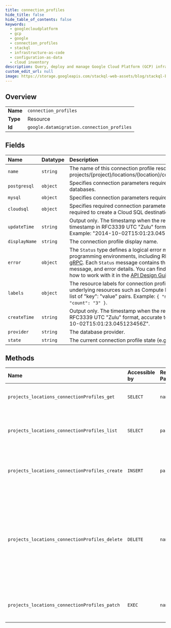 ```yaml
---
title: connection_profiles
hide_title: false
hide_table_of_contents: false
keywords:
  - googlecloudplatform
  - gcp
  - google
  - connection_profiles
  - stackql
  - infrastructure-as-code
  - configuration-as-data
  - cloud inventory
description: Query, deploy and manage Google Cloud Platform (GCP) infrastructure and resources using SQL
custom_edit_url: null
image: https://storage.googleapis.com/stackql-web-assets/blog/stackql-blog-post-featured-image.png
---
```

  
    

## Overview
<table><tbody>
<tr><td><b>Name</b></td><td><code>connection_profiles</code></td></tr>
<tr><td><b>Type</b></td><td>Resource</td></tr>
<tr><td><b>Id</b></td><td><code>google.datamigration.connection_profiles</code></td></tr>
</tbody></table>

## Fields
| Name | Datatype | Description |
|:-----|:---------|:------------|
| `name` | `string` | The name of this connection profile resource in the form of projects/{project}/locations/{location}/connectionProfiles/{connectionProfile}. |
| `postgresql` | `object` | Specifies connection parameters required specifically for PostgreSQL databases. |
| `mysql` | `object` | Specifies connection parameters required specifically for MySQL databases. |
| `cloudsql` | `object` | Specifies required connection parameters, and, optionally, the parameters required to create a Cloud SQL destination database instance. |
| `updateTime` | `string` | Output only. The timestamp when the resource was last updated. A timestamp in RFC3339 UTC "Zulu" format, accurate to nanoseconds. Example: "2014-10-02T15:01:23.045123456Z". |
| `displayName` | `string` | The connection profile display name. |
| `error` | `object` | The `Status` type defines a logical error model that is suitable for different programming environments, including REST APIs and RPC APIs. It is used by [gRPC](https://github.com/grpc). Each `Status` message contains three pieces of data: error code, error message, and error details. You can find out more about this error model and how to work with it in the [API Design Guide](https://cloud.google.com/apis/design/errors). |
| `labels` | `object` | The resource labels for connection profile to use to annotate any related underlying resources such as Compute Engine VMs. An object containing a list of "key": "value" pairs. Example: `{ "name": "wrench", "mass": "1.3kg", "count": "3" }`. |
| `createTime` | `string` | Output only. The timestamp when the resource was created. A timestamp in RFC3339 UTC "Zulu" format, accurate to nanoseconds. Example: "2014-10-02T15:01:23.045123456Z". |
| `provider` | `string` | The database provider. |
| `state` | `string` | The current connection profile state (e.g. DRAFT, READY, or FAILED). |
## Methods
| Name | Accessible by | Required Params | Description |
|:-----|:--------------|:----------------|:------------|
| `projects_locations_connectionProfiles_get` | `SELECT` | `name` | Gets details of a single connection profile. |
| `projects_locations_connectionProfiles_list` | `SELECT` | `parent` | Retrieves a list of all connection profiles in a given project and location. |
| `projects_locations_connectionProfiles_create` | `INSERT` | `parent` | Creates a new connection profile in a given project and location. |
| `projects_locations_connectionProfiles_delete` | `DELETE` | `name` | Deletes a single Database Migration Service connection profile. A connection profile can only be deleted if it is not in use by any active migration jobs. |
| `projects_locations_connectionProfiles_patch` | `EXEC` | `name` | Update the configuration of a single connection profile. |
